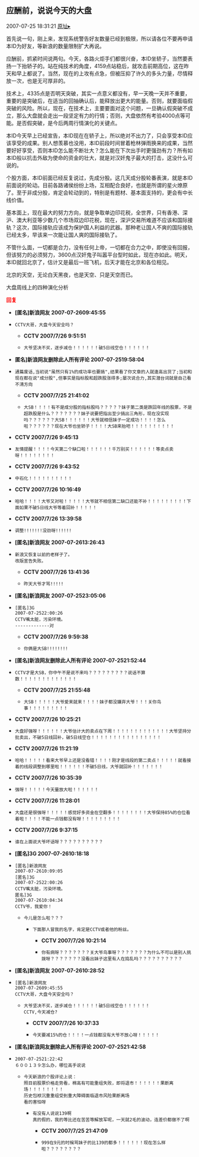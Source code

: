 ## 应酬前，说说今天的大盘
2007-07-25 18:31:21
[原址▸](http://www.fxgan.com/chan_time/2007_07_12/614.htm)



 首先说一句，刚上来，发现系统警告好友数量已经到极限，所以请各位不要再申请本ID为好友，等新浪的数量限制扩大再说。


 


 应酬前，抓紧时间说两句。今天，各路火炬手们都很兴奋，本ID坐轿子，当然要表扬一下抬轿子的。站在纯技术的角度，4159点站稳后，就攻击前期高位，这在昨天和早上都说了。当然，现在的上攻有点急，但被压抑了许久的多头力量，尽情释放一次，也是无可厚非的。


 


 技术上，4335点是否明天突破，其实一点意义都没有，早一天晚一天并不重要，重要的是突破后，在适当的回抽确认后，能释放出更大的能量。否则，就要面临假突破的风险。所以，现在，在技术上，主要要面对这个问题，一旦确认假突破不成立，那么大盘就会走出一段坚定有力的行情；否则，大盘依然有考验4000点等可能。是否假突破，是今后两周行情演化的关键点。


 


 本ID今天早上已经宣告，本ID现在在轿子上，所以绝对不出力了，只会享受本ID应该享受的成果。别人想羡慕也没用，本ID前段时间冒着枪林弹雨换来的成果，当然要好好享受，否则本ID怎么能不断壮大？怎么能在下次出手时更强劲有力？所有如本ID般以抗击外敌为使命的资金的壮大，就是对汉奸鬼子最大的打击，这没什么可说的。


 


 个股方面，本ID前面已经反复说过，先成分股。这几天成分股轮番表演，就是本ID前面说的轮动。目前各路诸侯纷纷上场，互相配合良好，也就是所谓的星火燎原了。至于非成分股，肯定会轮动到的，特别是有题材、基本面支持的，更会有中长线价值。


 


 基本面上，现在最大的努力方向，就是争取单边印花税，全世界，只有香港、深沪、澳大利亚等少数几个市场双边印花税，现在，深沪交易所难道不应该和国际接轨？这次，国际接轨应该成为保护国人利益的武器。那种老让国人不爽的国际接轨已经太多，早该来一次能让国人爽的国际接轨了。


 


 不管什么面，一切都是合力，没有任何上帝，一切都在合力之中，即使没有回报，但该努力的必须努力，3600点汉奸鬼子叫嚣平台型时如此，现在亦如此。明天，本ID就回北京了，估计又是最后一班飞机，后天才能在北京和各位相见。


 


 北京的天空，无论白天黑夜，也是天空、只是天空而已。


 


 


 大盘周线上的四种演化分析





<font color='red'>**回复**</font>


- **[匿名]新浪网友 2007-07-2609:45:55**
- ```
  CCTV大哥，大盘今天安全吗？
  ```
   - **CCTV 2007/7/26 9:51:51**
   - ```
     大爷坚决不买，逐步减仓！！！！！！破5日线空仓！！！！！！
     ```
- **匿名]新浪网友删除此人所有评论 2007-07-2519:58:04**
- ```
  通篇废话,当初说"虽然只有1%的成功率也要搞",结果看了你文章的人就逢高出货了;当初和现在都在说"成分股",但事实是指标股和超跌股涨得多;屡次说合力,其实潜台词就是自己看不清方向
  ```
   - **CCTV 2007/7/25 21:41:02**
   - ```
     大SB！！！！有不是成分股的指标股吗？？？？？妹子第二类是跌回年线的股票，不是超跌股是什么？？？？？？？妹子说要把指出至少搞出三角形，现在没实现吗？？？？？？大SB！！！！！！大爷就相信妹子一定成功！！！！怎么啦？？？？？？现在大爷也坐轿子！！！！大SB来抬吧！！！！！！！！！！
     ```
- **CCTV 2007/7/26 9:45:13**
- ```
  友情提醒！！！！今天第二个缺口啦！！！！！！千万别买！！！！！！等卖点卖呀！！！！！！！！
  ```
- **CCTV 2007/7/26 9:43:52**
- ```
  中石化！！！！！！！！！！
  ```
- **CCTV 2007/7/26 10:16:49**
- ```
  哈哈！！！！大爷又对啦！！！！！大爷就不相信第二缺口还能不补！！！！！！！！！下面如果不破5日线大爷等着回补！！！！！
  ```
- **CCTV 2007/7/26 13:39:58**
- ```
  调整!!!!!!!没劲呀!!!!!!
  ```
- **[匿名]新浪网友 2007-07-2613:26:43**
- ```
  新浪又恢复以前的老样子了。
  改版宣告失败。
  ```
   - **CCTV 2007/7/26 13:41:36**
   - ```
     昨天大爷才骂!!!!!
     ```
- **[匿名]新浪网友 2007-07-2523:05:06**
- ```
  [匿名]3G
  2007-07-2522:00:26
  CCTV嘴太脏，污染环境。
  -------------对
  ```
   - **CCTV 2007/7/26 9:59:38**
   - ```
     你俩是大SB!!!!!!!!
     ```
- **[匿名]新浪网友删除此人所有评论 2007-07-2521:52:44**
- ```
  CCTV才是大SB，你中午不是说不来吗？？？？？？？？？说话不算数！！！！！！！！！！！！！
  ```
   - **CCTV 2007/7/25 21:55:48**
   - ```
     大SB！！！！！大爷爱来就来！！！！妹子都没嫌弃大爷！！！关你鸟事！！！！！！！！！
     ```
- **CCTV 2007/7/26 10:25:21**
- ```
  大盘好强呀！！！！！！大爷估计大的卖点在下周！！！！！！！！！！！！！大爷坚持分批卖出，不破5日线回补，破5日线空仓！！！！！！！！！！！！！！！！
  ```
- **CCTV 2007/7/26 11:21:19**
- ```
  哈哈！！！！！看来大爷早上还是没看错！！！！刚才是线段的第二卖点！！！！！就看接着的线段调整到哪里啦！！！！！！不破5日线，大爷就回补！！！！！！！
  ```
- **CCTV 2007/7/26 10:35:39**
- ```
  强呀！！！！！今天量放大啦！！！！！！
  ```
- **CCTV 2007/7/26 11:28:01**
- ```
  大盘还是很强呀！！！！！感觉好多资金在空翻多！！！！！！！！大爷保持85%的仓位看着啦！！！！不能一点钱都没有呀！！！！！！！！！
  ```
- **CCTV 2007/7/26 9:37:15**
- ```
  谁在上面说大爷坏话呀？？？？？？？？？？
  ```
- **[匿名]3G 2007-07-2610:18:18**
- ```
  [匿名]新浪网友
  2007-07-2610:09:05
  [匿名]3G
  2007-07-2522:00:26
  CCTV嘴太脏，污染环境。
  匿名]3G
  2007-07-2610:04:34
  CCTV爷，我爱你！
  ```
   - ```
     今儿是怎么啦？？？
     ```
      - ```
        下面那人冒我的名字，肯定是CCTV或者他的粉丝。
        ```
         - **CCTV 2007/7/26 10:21:14**
         - ```
           你有病呀？？？？？？？关大爷鸟事呀？？？？？？？为什么不可以是别人挑拨呀？？？？？？？没看出妹子这里有人在捣乱吗？？？？？？？？？？
           ```
- **[匿名]新浪网友 2007-07-2610:28:52**
- ```
  [匿名]新浪网友
  2007-07-2609:45:55
  CCTV大哥，大盘今天安全吗？
  ```
   - ```
     大爷坚决不买，逐步减仓！！！！！！破5日线空仓！！！！！！
     CCTV,今天减仓?
     ```
      - **CCTV 2007/7/26 10:37:33**
      - ```
        今天要减15%的仓！！！！一点钱都没有大爷不放心呀！！！！！
        ```
- **[匿名]新浪网友删除此人所有评论 2007-07-2521:42:58**
- ```
  2007-07-2521:22:42
  ６００１３９怎么办，哪位高手说说
  ```
   - ```
     今天新浪的个股评论上说：
     照目前股票价格走势看，棉高有可能重组失败，即将退市！！！！！！果断离场！！！！！！！！
     历史包袱沉重重组受到重大障碍面临退市风险果断离场
     看的害怕呀
     ```
      - ```
        有没有人说说139啊
        真的假的，我的等比还在苦苦等解放军呢，一天就2毛的波动，连差价都做不了啊
        ```
         - **CCTV 2007/7/25 21:47:09**
         - ```
           999在9元的时候骂妹子的比139的都多！！！！！！现在怎么样啦？？？？？？？？
           ```
